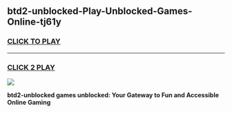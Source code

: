 
## btd2-unblocked-Play-Unblocked-Games-Online-tj61y
<h3>
<a href="https://premium76.site?title=btd2-unblocked&ref=25A">CLICK TO PLAY</a></h3>
<hr>

<h3>
<a href="https://premium76.site?title=btd2-unblocked&ref=25A">CLICK 2 PLAY</a>
  
</h3>

<a href="https://premium76.site?title=btd2-unblocked&ref=25A"><img src="https://clearcache.store/games.png"></a>


**btd2-unblocked games unblocked: Your Gateway to Fun and Accessible Online Gaming**

